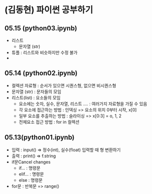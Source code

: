 # (김동현) 파이썬 공부하기
## 05.15 (python03.ipynb)
+ 리스트
  + 문자열 (str)
+ 튜플 : 리스트와 비슷하지만 수정 불가
+  
## 05.14 (python02.ipynb)
+ 컬렉션 자료형 : 순서가 있으면 시퀀스형, 없으면 비시퀀스형
+ 문자열 (str) : 문자들의 모임
+ 리스트(list) : 요소들의 모임
  + 요소에는 숫자, 실수, 문자열, 리스트 .... : 여러가지 자료형을 가질 수 있음
  +  각 요소에 접근하는 방법 : 인덱싱 => 요소의 위치 0부터 시작, x[0]
  +  일부 요소를 추출하는 방법 : 슬라이싱 => x[0:3] = o, 1, 2
  +  전체요소 접근 방법 : for in 컬렉션
## 05.13(python01.ipynb)
+ 입력 : input() => 정수(int), 실수(float) 입력할 때 형 변환하기
+ 출력 : print() => f.string
+ if문Cancel changes
  + if... : 명령문 
  + elif... : 명령문  
  + else :  명령문
+ for문 : 반복문 => range()
 
 
 
 
